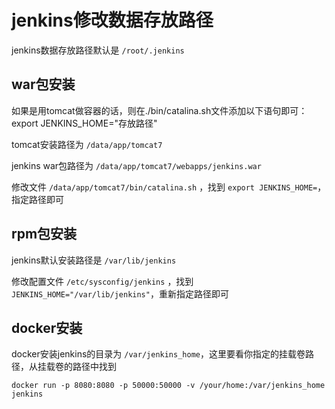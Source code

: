 # jenkins修改数据存放路径



jenkins数据存放路径默认是 `/root/.jenkins`





## war包安装

如果是用tomcat做容器的话，则在./bin/catalina.sh文件添加以下语句即可：
export JENKINS_HOME="存放路径"



tomcat安装路径为 `/data/app/tomcat7`

jenkins war包路径为 `/data/app/tomcat7/webapps/jenkins.war`

修改文件 `/data/app/tomcat7/bin/catalina.sh` ，找到 `export JENKINS_HOME=`，指定路径即可





## rpm包安装

jenkins默认安装路径是 `/var/lib/jenkins`

修改配置文件 `/etc/sysconfig/jenkins` ，找到 `JENKINS_HOME="/var/lib/jenkins"`，重新指定路径即可





## docker安装

docker安装jenkins的目录为 `/var/jenkins_home`，这里要看你指定的挂载卷路径，从挂载卷的路径中找到

```shell
docker run -p 8080:8080 -p 50000:50000 -v /your/home:/var/jenkins_home jenkins
```













